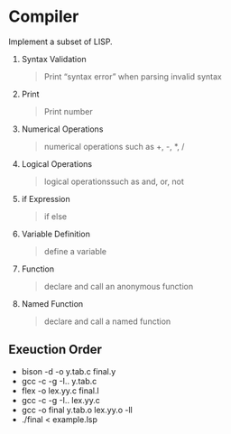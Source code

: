 # Compiler
Implement a subset of LISP.

1. Syntax Validation
    >Print “syntax error” when parsing invalid syntax
  
2. Print	
    >  Print number
3. Numerical Operations
    > numerical operations such as +, -, *, /
4. Logical Operations	
    > logical operationssuch as and, or, not
5. if Expression
    > if else 
6. Variable Definition
    >define a variable
7. Function	
    > declare and call an anonymous function
8. Named Function
    >declare and call a named function


## **Exeuction Order**
* bison -d -o y.tab.c final.y<br>
* gcc -c -g -I.. y.tab.c<br>
* flex -o lex.yy.c final.l<br>
* gcc -c -g -I.. lex.yy.c<br>
* gcc -o final y.tab.o lex.yy.o -ll<br>
* ./final < example.lsp
